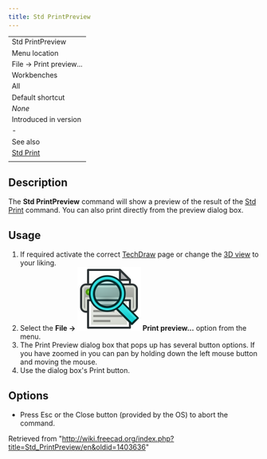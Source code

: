```yaml
---
title: Std PrintPreview
---
```


|                                     |
| ----------------------------------- |
| Std PrintPreview                    |
| Menu location                       |
| File → Print preview...             |
| Workbenches                         |
| All                                 |
| Default shortcut                    |
| _None_                              |
| Introduced in version               |
| -                                   |
| See also                            |
| [Std Print](/Std_Print "Std Print") |
|                                     |

## Description

The **Std PrintPreview** command will show a preview of the result of the [Std Print](/Std_Print "Std Print") command. You can also print directly from the preview dialog box.

## Usage

1. If required activate the correct [TechDraw](/TechDraw_Workbench "TechDraw Workbench") page or change the [3D view](/3D_View "3D View") to your liking.
2. Select the **File → ![](/src/assets/images/Std_PrintPreview.svg) Print preview...** option from the menu.
3. The Print Preview dialog box that pops up has several button options. If you have zoomed in you can pan by holding down the left mouse button and moving the mouse.
4. Use the dialog box's Print button.

## Options

- Press Esc or the Close button (provided by the OS) to abort the command.

Retrieved from "<http://wiki.freecad.org/index.php?title=Std_PrintPreview/en&oldid=1403636>"
